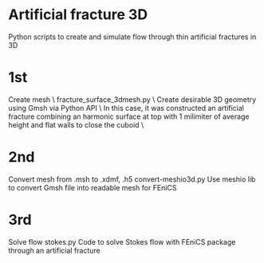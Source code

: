 # Artificial fracture 3D
Python scripts to create and simulate flow through thin artificial fractures in 3D

# 1st
  Create mesh \\
  fracture_surface_3dmesh.py \\
  Create desirable 3D geometry using Gmsh via Python API \\
  In this case, it was constructed an artificial fracture combining an harmonic surface at top with 1 milimiter of average height and flat walls to close the cuboid \\
  
# 2nd
  Convert mesh from .msh to .xdmf, .h5
  convert-meshio3d.py
  Use meshio lib to convert Gmsh file into readable mesh for FEniCS
  
# 3rd
  Solve flow
  stokes.py 
  Code to solve Stokes flow with FEniCS package through an artificial fracture 
